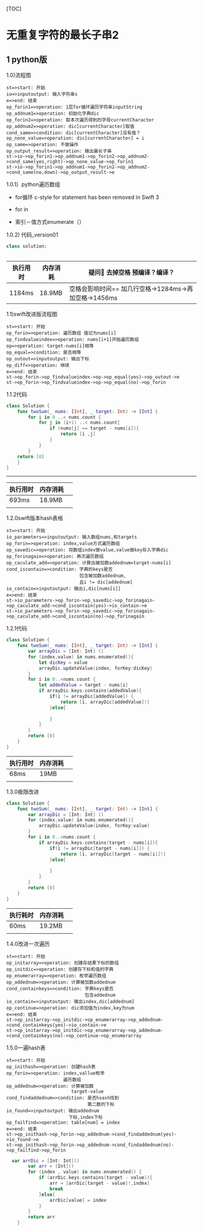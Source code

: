 [TOC]

# 无重复字符的最长子串2

## 1 python版

1.0)流程图

```flow
st=>start: 开始
io=>inputoutput: 输入字符串s
e=>end: 结束
op_forin1=>operation: 1层for循环遍历字符串inputString
op_addnum1=>operation: 初始化字典dic
op_forin2=>operation: 取本次遍历得到的字母currentCharacter
op_addnum2=>operation: dic[currentCharacter]取值
cond_same=>condition: dic[currentCharacter]没有值？
op_none_value=>operation: dic[currentCharacter] = i
op_same=>operation: 不做操作
op_output_result=>operation: 输出最长子串
st->io->op_forin1->op_addnum1->op_forin2->op_addnum2->cond_same(yes,right)->op_none_value->op_forin1
st->io->op_forin1->op_addnum1->op_forin2->op_addnum2->cond_same(no,down)->op_output_result->e
```



1.0.1）python遍历数组

*  for循环    c-style for statement has been removed in Swift 3

*  for in

* 索引－值方式enumerate（）

1.0.2) 代码_version01   

```py
class solution:
	

```

   

| 执行用时 | 内存消耗 | 疑问🤔️ 去掉空格 预编译？编译？                          |
| -------- | -------- | ------------------------------------------------------ |
| 1184ms   | 18.9MB   | 空格会影响时间==  加几行空格->1284ms->再加空格->1456ms |

1.1)swift改进版流程图

```flow
st=>start: 开始
op_forin=>operation: 遍历数组 值记为nums[i]
op_findvalueindex=>operation: nums[i+1]开始遍历数组
op=>operation: target-nums[i]相等
op_equal=>condition: 是否相等
op_outout=>inputoutput: 输出下标
op_diff=>operation: 继续
e=>end: 结束
st->op_forin->op_findvalueindex->op->op_equal(yes)->op_outout->e
st->op_forin->op_findvalueindex->op->op_equal(no)->op_forin
```

1.1.2代码

```swift
class Solution {
    func twoSum(_ nums: [Int], _ target: Int) -> [Int] {
        for i in 0 ..< nums.count {
            for j in (i+1) ..< nums.count{
                if (nums[j] == target - nums[i]){
                    return [i ,j]
                }
            }
        }
    return [0]
    }
}
```



---------

| 执行用时 | 内存消耗 |      |
| :------- | -------- | ---- |
| 693ms    | 18.9MB   |      |
|          |          |      |

1.2.0swift版本hash表格

```flow
st=>start: 开始
io_parameters=>inputoutput: 输入数组nums,和targets
op_forin=>operation: index,value方式遍历数组
op_savedic=>operation: 将数组index做value,value做key存入字典dic
op_forinagain=>operation: 再次遍历数组
op_caculate_add=>operation: 计算出被加数addednum=target-nums[i]
cond_iscontain=>condition: 字典的keys是否
                           包含被加数addednum,
                           且i != dic[addednum]
io_contain=>inputoutput: 输出i,dic[nums[i]]
e=>end: 结束
st->io_parameters->op_forin->op_savedic->op_forinagain->op_caculate_add->cond_iscontain(yes)->io_contain->e
st->io_parameters->op_forin->op_savedic->op_forinagain->op_caculate_add->cond_iscontain(no)->op_forinagain
```

1.2.1代码

```swift
class Solution {
    func twoSum(_ nums: [Int], _ target: Int) -> [Int] {
        var arrayDic = [Int: Int] ()
        for (index,value) in nums.enumerated(){
            let dicKey = value
            arrayDic.updateValue(index, forKey:dicKey)
        }
        for i in 0..<nums.count {
            let addedValue = target - nums[i]
            if arrayDic.keys.contains(addedValue){
                if(i != arrayDic[addedValue]) {
                    return [i, arrayDic[addedValue]!]
                }else{
                    
                }
            }
        }
        return [0]
    }
}
```

| 执行用时 | 内存消耗 |      |
| :------- | -------- | ---- |
| 68ms     | 19MB     |      |
|          |          |      |

1.3.0极限改进

```swift
class Solution {
    func twoSum(_ nums: [Int], _ target: Int) -> [Int] {
        var arrayDic = [Int: Int] ()
        for (index,value) in nums.enumerated(){
            arrayDic.updateValue(index, forKey:value)
        }
        for i in 0..<nums.count {
            if arrayDic.keys.contains(target - nums[i]){
                if(i != arrayDic[target - nums[i]]) {
                    return [i, arrayDic[target - nums[i]]!]
                }else{
                    
                }
            }
        }
        return [0]
    }
}
```

| 执行耗时 | 内存消耗 |      |
| -------- | -------- | ---- |
| 60ms     | 19.2MB   |      |
|          |          |      |

1.4.0改进一次遍历

```flow
st=>start: 开始
op_initarray=>operation: 创建存结果下标的数组
op_initdic=>operation: 创建存下标和值的字典
op_enumerarray=>operation: 枚举遍历数组
op_addednum=>operation: 计算被加数addednum
cond_containkeys=>condition: 字典keys是否
                             包含addednum
io_contain=>inputoutput: 输出index,dic[addednum]
op_continue=>operation: dic添加值为index,key为num
e=>end: 结束
st->op_initarray->op_initdic->op_enumerarray->op_addednum->cond_containkeys(yes)->io_contain->e
st->op_initarray->op_initdic->op_enumerarray->op_addednum->cond_containkeys(no)->op_continue->op_enumerarray

```

1.5.0一遍hash表

```flow
st=>start: 开始
op_inithash=>operation: 创建hash表
op_forin=>operation: index,vallue枚举
                     遍历数组
op_addednum=>operation: 计算被加数
                        target-value
cond_findaddednum=>condition: 是否hsash找到
                              第二数的下标
io_found=>inputoutput: 输出addednum  
                       下标,index下标
op_failfind=>operation: table[num] = index
e=>end: 结束
st->op_inithash->op_forin->op_addednum->cond_findaddednum(yes)->io_found->e
st->op_inithash->op_forin->op_addednum->cond_findaddednum(no)->op_failfind->op_forin
```

```swift
  var arrDic = [Int: Int]()
        var arr = [Int]()
        for (index , value) in nums.enumerated() {
            if (arrDic.keys.contains(target - value)){
                arr = [arrDic[target - value]!,index]
                break
            }else{
                arrDic[value] = index
            }
        }
        return arr
    }
```









